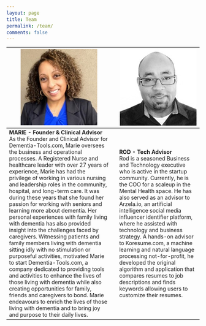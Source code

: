```yaml
---
layout: page
title: Team
permalink: /team/
comments: false
---
```


| ![](/assets/images/marie.png) 	|  	| ![](/assets/images/rod.png) 	|
|---	|---	|---	|
| **MARIE - Founder & Clinical Advisor** <br/>As the Founder and Clinical Advisor for Dementia-Tools.com, Marie oversees the business and operational processes. A Registered Nurse and healthcare leader with over 27 years of experience, Marie has had the privilege of working in various nursing and leadership roles in the community, hospital, and long-term care. It was during these years that she found her passion for working with seniors and learning more about dementia. Her personal experiences with family living with dementia has also provided insight into the challenges faced by caregivers. Witnessing patients and family members living with dementia sitting idly with no stimulation or purposeful activities, motivated Marie to start Dementia-Tools.com, a company dedicated to providing tools and activities to enhance the lives of those living with dementia while also creating opportunities for family, friends and caregivers to bond.  Marie endeavours to enrich the lives of those living with dementia and to bring joy and purpose to their daily lives.|  	| **ROD - Tech Advisor** <br/>Rod is a seasoned Business and Technology executive who is  active in the startup community. Currently, he is the COO for a scaleup in the Mental Health space. He has also served as an advisor to Arzela.io, an artificial intelligence social media influencer identifier platform, where he assisted with technology and business strategy. A hands-on advisor to Koresume.com, a machine learning and natural language processing not-for-profit, he developed the original algorithm and application that compares resumes to job descriptions and finds keywords allowing users to customize their resumes.|
